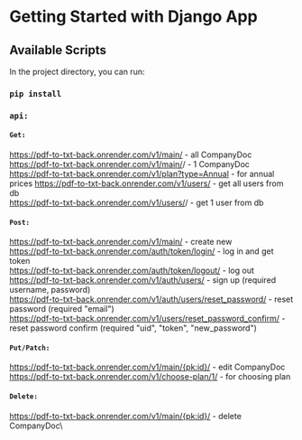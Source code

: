 # Getting Started with Django App

## Available Scripts

In the project directory, you can run:

### `pip install`
### `api:`
#### `Get:`
https://pdf-to-txt-back.onrender.com/v1/main/ - all CompanyDoc\
https://pdf-to-txt-back.onrender.com/v1/main/<id>/ - 1 CompanyDoc\
https://pdf-to-txt-back.onrender.com/v1/plan?type=Annual - for annual prices
https://pdf-to-txt-back.onrender.com/v1/users/ - get all users from db\
https://pdf-to-txt-back.onrender.com/v1/users/<id>/ - get 1 user from db
#### `Post:`  
https://pdf-to-txt-back.onrender.com/v1/main/  - create new\
https://pdf-to-txt-back.onrender.com/auth/token/login/ - log in and get token\
https://pdf-to-txt-back.onrender.com/auth/token/logout/ - log out\
https://pdf-to-txt-back.onrender.com/v1/auth/users/ - sign up (required username, password)\
https://pdf-to-txt-back.onrender.com/v1/auth/users/reset_password/ - reset password (required "email")\
https://pdf-to-txt-back.onrender.com/v1/users/reset_password_confirm/ - reset password confirm (required "uid", "token", "new_password")
#### `Put/Patch:`
https://pdf-to-txt-back.onrender.com/v1/main/{pk:id}/  - edit CompanyDoc\
https://pdf-to-txt-back.onrender.com/v1/choose-plan/1/ - for choosing plan
#### `Delete:`
https://pdf-to-txt-back.onrender.com/v1/main/{pk:id}/ - delete CompanyDoc\